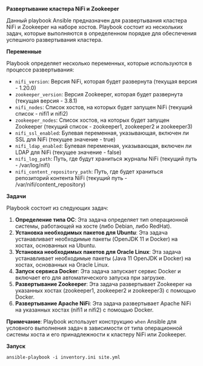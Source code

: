 **Развертывание кластера NiFi и Zookeeper**

Данный playbook Ansible предназначен для развертывания кластера NiFi и Zookeeper на наборе хостов. Playbook состоит из нескольких задач, которые выполняются в определенном порядке для обеспечения успешного развертывания кластера.

**Переменные**

Playbook определяет несколько переменных, которые используются в процессе развертывания:

* `nifi_version`: Версия NiFi, которая будет развернута (текущая версия - 1.20.0)
* `zookeeper_version`: Версия Zookeeper, которая будет развернута (текущая версия - 3.8.1)
* `nifi_nodes`: Список хостов, на которых будет запущен NiFi (текущий список - nifi1 и nifi2)
* `zookeeper_nodes`: Список хостов, на которых будет запущен Zookeeper (текущий список - zookeeper1, zookeeper2 и zookeeper3)
* `nifi_ssl_enabled`: Булевая переменная, указывающая, включен ли SSL для NiFi (текущее значение - true)
* `nifi_ldap_enabled`: Булевая переменная, указывающая, включен ли LDAP для NiFi (текущее значение - false)
* `nifi_log_path`: Путь, где будут храниться журналы NiFi (текущий путь - /var/log/nifi)
* `nifi_content_repository_path`: Путь, где будет храниться репозиторий контента NiFi (текущий путь - /var/nifi/content_repository)

**Задачи**

Playbook состоит из следующих задач:

1. **Определение типа ОС**: Эта задача определяет тип операционной системы, работающей на хосте (либо Debian, либо RedHat).
2. **Установка необходимых пакетов для Ubuntu**: Эта задача устанавливает необходимые пакеты (OpenJDK 11 и Docker) на хостах, основанных на Ubuntu.
3. **Установка необходимых пакетов для Oracle Linux**: Эта задача устанавливает необходимые пакеты (Java 11 OpenJDK и Docker) на хостах, основанных на Oracle Linux.
4. **Запуск сервиса Docker**: Эта задача запускает сервис Docker и включает его для автоматического запуска при загрузке.
5. **Развертывание Zookeeper**: Эта задача развертывает Zookeeper на указанных хостах (zookeeper1, zookeeper2 и zookeeper3) с помощью Docker.
6. **Развертывание Apache NiFi**: Эта задача развертывает Apache NiFi на указанных хостах (nifi1 и nifi2) с помощью Docker.

**Примечание**: Playbook использует конструкцию `when` Ansible для условного выполнения задач в зависимости от типа операционной системы хоста и его принадлежности к кластеру NiFi или Zookeeper.

**Запуск**

`ansible-playbook -i inventory.ini site.yml`
